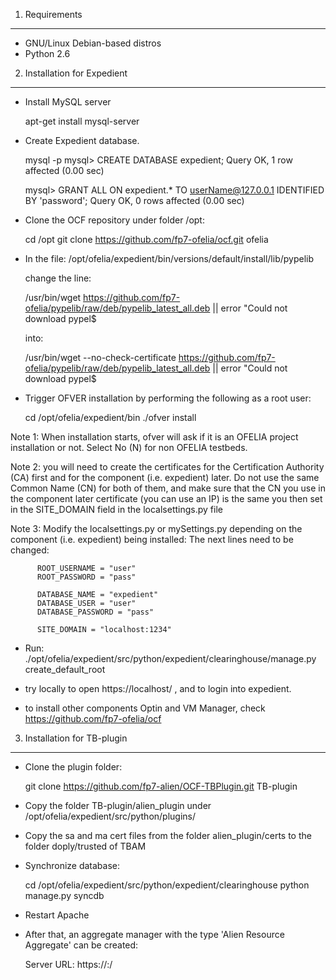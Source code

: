 1. Requirements
---------------

* GNU/Linux Debian-based distros
* Python 2.6


2. Installation for Expedient
---------------------------------------------------

- Install MySQL server

    apt-get install mysql-server

- Create Expedient database.

    mysql -p
    mysql> CREATE DATABASE expedient;
    Query OK, 1 row affected (0.00 sec)

    mysql> GRANT ALL ON expedient.* TO userName@127.0.0.1 IDENTIFIED BY 'password';
    Query OK, 0 rows affected (0.00 sec)

- Clone the OCF repository under folder /opt:

    cd /opt
    git clone https://github.com/fp7-ofelia/ocf.git ofelia

- In the file:
     /opt/ofelia/expedient/bin/versions/default/install/lib/pypelib

  change the line: 

     /usr/bin/wget https://github.com/fp7-ofelia/pypelib/raw/deb/pypelib_latest_all.deb || error "Could not download pypel$

  into: 

     /usr/bin/wget --no-check-certificate https://github.com/fp7-ofelia/pypelib/raw/deb/pypelib_latest_all.deb || error "Could not download pypel$
     
   
- Trigger OFVER installation by performing the following as a root user:

    cd /opt/ofelia/expedient/bin
    ./ofver install

Note 1: When installation starts, ofver will ask if it is an OFELIA project installation or not. Select No (N) for non OFELIA testbeds.

Note 2: you will need to create the certificates for the Certification Authority (CA) first and for the component (i.e. expedient) later. Do not use the same Common Name (CN) for both of them, and make sure that the CN you use in the component later certificate (you can use an IP) is the same you then set in the SITE_DOMAIN field in the localsettings.py file

Note 3: Modify the localsettings.py or mySettings.py depending on the component (i.e. expedient) being installed: 
        The next lines need to be changed:

          ROOT_USERNAME = "user"
          ROOT_PASSWORD = "pass"

          DATABASE_NAME = "expedient"
          DATABASE_USER = "user"
          DATABASE_PASSWORD = "pass"

          SITE_DOMAIN = "localhost:1234" 



- Run: ./opt/ofelia/expedient/src/python/expedient/clearinghouse/manage.py  create_default_root

- try locally to open https://localhost/ , and to login into expedient.

- to install other components Optin and VM Manager, check https://github.com/fp7-ofelia/ocf

3. Installation for TB-plugin
---------------------------------------------------
- Clone the plugin folder:

    git clone https://github.com/fp7-alien/OCF-TBPlugin.git TB-plugin

- Copy the folder TB-plugin/alien_plugin under /opt/ofelia/expedient/src/python/plugins/

- Copy the sa and ma cert files from the folder alien_plugin/certs to the folder doply/trusted of TBAM

- Synchronize database:

    cd /opt/ofelia/expedient/src/python/expedient/clearinghouse
    python manage.py syncdb

- Restart Apache

- After that, an aggregate manager with the type 'Alien Resource Aggregate' can be created:

    Server URL: https://<IP-of-TBAM>:<port-of-TBAM>/
